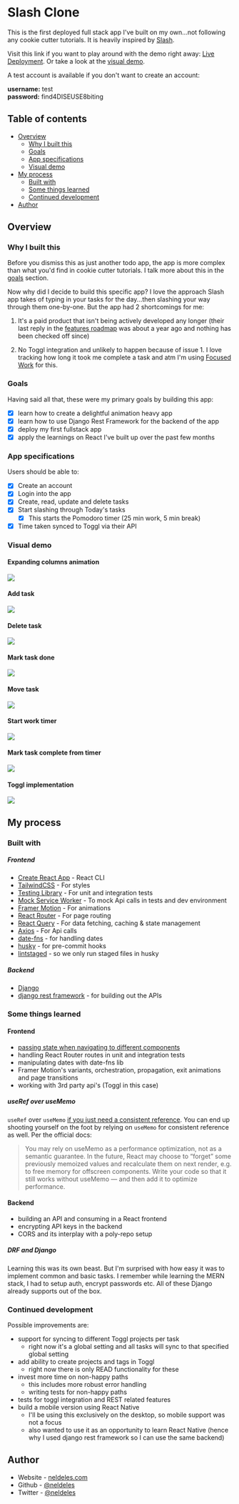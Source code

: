 # Slash Clone

This is the first deployed full stack app I've built on my own...not following any cookie cutter tutorials. It is heavily inspired by [Slash](https://getslash.co).

Visit this link if you want to play around with the demo right away: [Live Deployment](https://slash-clone.netlify.app/). Or take a look at the [visual demo](#visual-demo).

A test account is available if you don't want to create an account:

**username:** test <br>
**password:** find4DISEUSE8biting

## Table of contents

- [Overview](#overview)
  - [Why I built this](#why-i-built-this)
  - [Goals](#goals)
  - [App specifications](#app-specifications)
  - [Visual demo](#visual-demo)
- [My process](#my-process)
  - [Built with](#built-with)
  - [Some things learned](#some-things-learned)
  - [Continued development](#continued-development)
- [Author](#author)

## Overview

### Why I built this

Before you dismiss this as just another todo app, the app is more complex
than what you'd find in cookie cutter tutorials. I talk more about this in the
[goals](#goals) section.

Now why did I decide to build this specific app? I love the approach Slash app takes of typing in your tasks for the day...then slashing your way through them one-by-one. But the app had 2 shortcomings for me:

1. It's a paid product that isn't being actively developed any longer (their last reply in the [features roadmap](https://slash.nolt.io/top) was about a year ago and nothing has been checked off since)

2. No Toggl integration and unlikely to happen because of issue 1. I love tracking how long it took me complete a task and atm I'm using [Focused Work](https://focusedwork.app/) for this.

### Goals

Having said all that, these were my primary goals by building this app:

- [x] learn how to create a delightful animation heavy app
- [x] learn how to use Django Rest Framework for the backend of the app
- [x] deploy my first fullstack app
- [x] apply the learnings on React I've built up over the past few months

### App specifications

Users should be able to:

- [x] Create an account
- [x] Login into the app
- [x] Create, read, update and delete tasks
- [x] Start slashing through Today's tasks
  - [x] This starts the Pomodoro timer (25 min work, 5 min break)
- [x] Time taken synced to Toggl via their API

### Visual demo

#### Expanding columns animation

![](./demo/expanding-columns.gif)

#### Add task

![](./demo/add-task.gif)

#### Delete task

![](./demo/delete-task.gif)

#### Mark task done

![](./demo/mark-done.gif)

#### Move task

![](./demo/move-task.gif)

#### Start work timer

![](./demo/start-work-timer.gif)

#### Mark task complete from timer

![](./demo/mark-task-complete.gif)

#### Toggl implementation

![](./demo/toggl.gif)

## My process

### Built with

##### Frontend

- [Create React App](https://create-react-app.dev/) - React CLI
- [TailwindCSS](https://tailwindcss.com/) - For styles
- [Testing Library](https://testing-library.com/) - For unit and integration tests
- [Mock Service Worker](https://mswjs.io/) - To mock Api calls in tests and dev environment
- [Framer Motion](https://testing-library.com/) - For animations
- [React Router](https://reactrouter.com/) - For page routing
- [React Query](https://react-query.tanstack.com/) - For data fetching, caching & state management
- [Axios](https://axios-http.com/docs/intro) - For Api calls
- [date-fns](https://date-fns.org/) - for handling dates
- [husky](https://github.com/typicode/huskyhttps://github.com/typicode/husky) - for pre-commit hooks
- [lintstaged](https://github.com/okonet/lint-staged) - so we only run staged files in husky

##### Backend

- [Django](https://www.djangoproject.com/)
- [django rest framework](https://www.django-rest-framework.org/) - for building out the APIs

### Some things learned

#### Frontend

- [passing state when navigating to different components](https://ui.dev/react-router-v5-pass-props-to-link/)
- handling React Router routes in unit and integration tests
- manipulating dates with date-fns lib
- Framer Motion's variants, orchestration, propagation, exit animations and page transitions
- working with 3rd party api's (Toggl in this case)

##### useRef over useMemo

`useRef` over `useMemo` [if you just need a consistent reference](https://blog.logrocket.com/rethinking-hooks-memoization/). You can end up shooting yourself on the foot by relying on `useMemo` for consistent reference as well. Per the official docs:

> You may rely on useMemo as a performance optimization, not as a semantic guarantee. In the future, React may choose to “forget” some previously memoized values and recalculate them on next render, e.g. to free memory for offscreen components. Write your code so that it still works without useMemo — and then add it to optimize performance.

#### Backend

- building an API and consuming in a React frontend
- encrypting API keys in the backend
- CORS and its interplay with a poly-repo setup

##### DRF and Django

Learning this was its own beast. But I'm surprised with how easy it was to implement common and basic tasks. I remember while learning the MERN stack,
I had to setup auth, encrypt passwords etc. All of these Django already supports out of the box.

### Continued development

Possible improvements are:

- support for syncing to different Toggl projects per task
  - right now it's a global setting and all tasks will sync to that specified global setting
- add ability to create projects and tags in Toggl
  - right now there is only READ functionality for these
- invest more time on non-happy paths
  - this includes more robust error handling
  - writing tests for non-happy paths
- tests for toggl integration and REST related features
- build a mobile version using React Native
  - I'll be using this exclusively on the desktop, so mobile support was not a focus
  - also wanted to use it as an opportunity to learn React Native (hence why I used django rest framework so I can use the same backend)

## Author

- Website - [neldeles.com](https://neldeles.com/)
- Github - [@neldeles](https://www.github.com/neldeles)
- Twitter - [@neldeles](https://twitter.com/neldeles)
